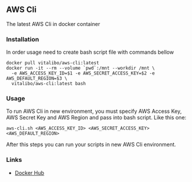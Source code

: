 ## AWS Cli

The latest AWS Cli in docker container

### Installation

In order usage need to create bash script file with commands bellow

```
docker pull vitalibo/aws-cli:latest
docker run -it --rm --volume `pwd`:/mnt --workdir /mnt \
  -e AWS_ACCESS_KEY_ID=$1 -e AWS_SECRET_ACCESS_KEY=$2 -e AWS_DEFAULT_REGION=$3 \
  vitalibo/aws-cli:latest bash
```

### Usage

To run AWS Cli in new environment, you must specify AWS Access Key, AWS Secret Key and AWS Region and pass into bash script. Like this one:

```
aws-cli.sh <AWS_ACCESS_KEY_ID> <AWS_SECRET_ACCESS_KEY> <AWS_DEFAULT_REGION>
```

After this steps you can run your scripts in new AWS Cli environment.

### Links

- [Docker Hub](https://hub.docker.com/r/vitalibo/aws-cli/)
